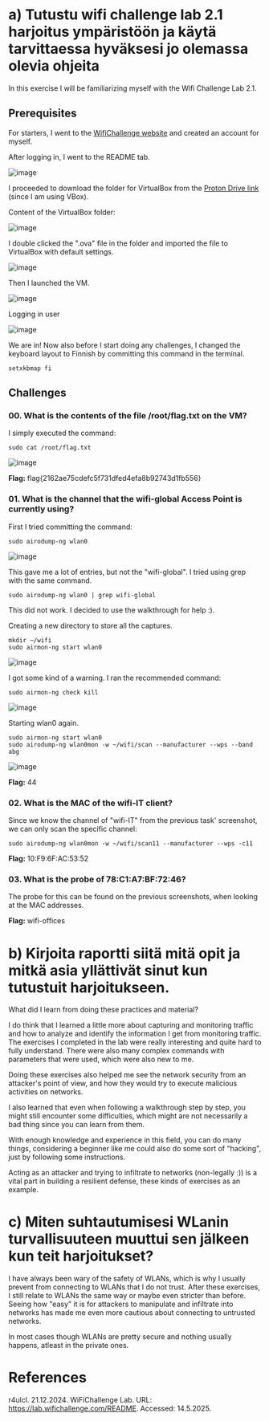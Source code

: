 # a) Tutustu wifi challenge lab 2.1 harjoitus ympäristöön ja käytä tarvittaessa hyväksesi jo olemassa olevia ohjeita

In this exercise I will be familiarizing myself with the Wifi Challenge Lab 2.1. 


## Prerequisites

For starters, I went to the [WifiChallenge website](https://lab.wifichallenge.com/) and created an account for myself.

After logging in, I went to the README tab.

![image](https://github.com/user-attachments/assets/d6b0ab6a-aaa4-44ed-b87a-c970d8001333)

I proceeded to download the folder for VirtualBox from the [Proton Drive link](https://drive.proton.me/urls/Q4WPB23W7R#Qk4nxMH8Q4oQ) (since I am using VBox).

Content of the VirtualBox folder:

![image](https://github.com/user-attachments/assets/c6eafe0c-f95a-4f7f-8538-3267a7fde902)

I double clicked the ".ova" file in the folder and imported the file to VirtualBox with default settings.

![image](https://github.com/user-attachments/assets/5957ff03-69cd-46df-88c1-6c72c9861578)

Then I launched the VM.

![image](https://github.com/user-attachments/assets/3f65deb1-f578-47c8-a293-6bf53f26bb3c)

Logging in user

![image](https://github.com/user-attachments/assets/fc6898e0-a042-4554-8e5e-d3d05aaeed86)

We are in!
Now also before I start doing any challenges, I changed the keyboard layout to Finnish by committing this command in the terminal.

    setxkbmap fi

## Challenges
### 00. What is the contents of the file /root/flag.txt on the VM?

I simply executed the command:

    sudo cat /root/flag.txt

![image](https://github.com/user-attachments/assets/9ddd849a-96f5-410b-a5c8-dcb5cfacf90d)

**Flag:** flag{2162ae75cdefc5f731dfed4efa8b92743d1fb556}


### 01. What is the channel that the wifi-global Access Point is currently using?

First I tried committing the command:

    sudo airodump-ng wlan0

![image](https://github.com/user-attachments/assets/abfc8bea-def2-44e0-8e08-c2e4682daac3)

This gave me a lot of entries, but not the "wifi-global". I tried using grep with the same command.

    sudo airodump-ng wlan0 | grep wifi-global

This did not work.
I decided to use the walkthrough for help :).

Creating a new directory to store all the captures.

    mkdir ~/wifi
    sudo airmon-ng start wlan0

![image](https://github.com/user-attachments/assets/7077309b-1442-4f0d-b6e5-0bfa56582131)

I got some kind of a warning. I ran the recommended command:

    sudo airmon-ng check kill

![image](https://github.com/user-attachments/assets/0838edcc-da0d-4a10-8422-c5b2bdc82aff)

Starting wlan0 again.

    sudo airmon-ng start wlan0
    sudo airodump-ng wlan0mon -w ~/wifi/scan --manufacturer --wps --band abg

![image](https://github.com/user-attachments/assets/951c8795-c17b-4099-9913-76592f51b0cb)


**Flag:** 44

### 02. What is the MAC of the wifi-IT client?

Since we know the channel of "wifi-IT" from the previous task' screenshot, we can only scan the specific channel:

    sudo airodump-ng wlan0mon -w ~/wifi/scan11 --manufacturer --wps -c11

**Flag:** 10:F9:6F:AC:53:52

### 03. What is the probe of 78:C1:A7:BF:72:46?

The probe for this can be found on the previous screenshots, when looking at the MAC addresses.

**Flag:** wifi-offices


# b) Kirjoita raportti siitä mitä opit ja mitkä asia yllättivät sinut kun tutustuit harjoitukseen.

What did I learn from doing these practices and material?

I do think that I learned a little more about capturing and monitoring traffic and how to analyze and identify the information I get from monitoring traffic. The exercises I completed in the lab were really interesting and quite hard to fully understand. 
There were also many complex commands with parameters that were used, which were also new to me.

Doing these exercises also helped me see the network security from an attacker's point of view, and how they would try to execute malicious activities on networks.

I also learned that even when following a walkthrough step by step, you might still encounter some difficulties, which might are not necessarily a bad thing since you can learn from them.

With enough knowledge and experience in this field, you can do many things, considering a beginner like me could also do some sort of "hacking", just by following some instructions.

Acting as an attacker and trying to infiltrate to networks (non-legally :)) is a vital part in building a resilient defense, these kinds of exercises as an example.


# c) Miten suhtautumisesi WLanin turvallisuuteen muuttui sen jälkeen kun teit harjoitukset?

I have always been wary of the safety of WLANs, which is why I usually prevent from connecting to WLANs that I do not trust. After these exercises, I still relate to WLANs the same way or maybe even stricter than before. 
Seeing how "easy" it is for attackers to manipulate and infiltrate into networks has made me even more cautious about connecting to untrusted networks.

In most cases though WLANs are pretty secure and nothing usually happens, atleast in the private ones.

# References

r4ulcl. 21.12.2024. WiFiChallenge Lab. URL: https://lab.wifichallenge.com/README. Accessed: 14.5.2025.
